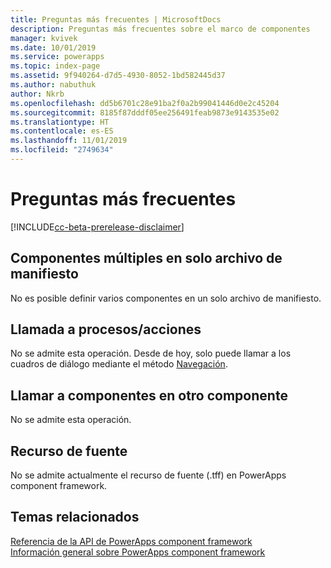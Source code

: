 ```yaml
---
title: Preguntas más frecuentes | MicrosoftDocs
description: Preguntas más frecuentes sobre el marco de componentes
manager: kvivek
ms.date: 10/01/2019
ms.service: powerapps
ms.topic: index-page
ms.assetid: 9f940264-d7d5-4930-8052-1bd582445d37
ms.author: nabuthuk
author: Nkrb
ms.openlocfilehash: dd5b6701c28e91ba2f0a2b99041446d0e2c45204
ms.sourcegitcommit: 8185f87dddf05ee256491feab9873e9143535e02
ms.translationtype: HT
ms.contentlocale: es-ES
ms.lasthandoff: 11/01/2019
ms.locfileid: "2749634"
---
```

# <a name="faq"></a>Preguntas más frecuentes

[!INCLUDE[cc-beta-prerelease-disclaimer](../../includes/cc-beta-prerelease-disclaimer.md)]

## <a name="multiple-components-in-single-manifest-file"></a>Componentes múltiples en solo archivo de manifiesto

No es posible definir varios componentes en un solo archivo de manifiesto. 

## <a name="calling-processesactions"></a>Llamada a procesos/acciones

No se admite esta operación. Desde de hoy, solo puede llamar a los cuadros de diálogo mediante el método [Navegación](reference/navigation.md).

## <a name="calling-components-within-another-component"></a>Llamar a componentes en otro componente

No se admite esta operación.

## <a name="font-resource"></a>Recurso de fuente

No se admite actualmente el recurso de fuente (.tff) en PowerApps component framework.

## <a name="related-topics"></a>Temas relacionados

[Referencia de la API de PowerApps component framework](reference/index.md)<br/>
[Información general sobre PowerApps component framework](overview.md)

